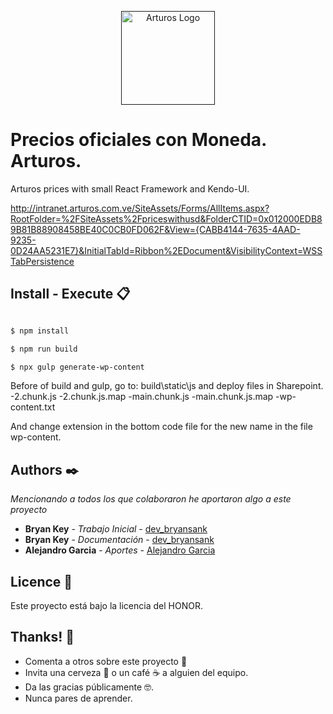 <p align="center">
  <a href="" target="blank"><img src="https://pbs.twimg.com/media/EDgANEPWwAU1nxT.jpg" width="150" alt="Arturos Logo" /></a>
</p>

# Precios oficiales con Moneda. Arturos. 

Arturos prices with small React Framework and Kendo-UI.

http://intranet.arturos.com.ve/SiteAssets/Forms/AllItems.aspx?RootFolder=%2FSiteAssets%2Fpriceswithusd&FolderCTID=0x012000EDB89B81B88908458BE40C0CB0FD062F&View={CABB4144-7635-4AAD-9235-0D24AA5231E7}&InitialTabId=Ribbon%2EDocument&VisibilityContext=WSSTabPersistence

## Install - Execute 📋

```bash

$ npm install

$ npm run build

$ npx gulp generate-wp-content

```

Before of build and gulp, go to: build\static\js and deploy files in Sharepoint.
-2.chunk.js
-2.chunk.js.map
-main.chunk.js
-main.chunk.js.map
-wp-content.txt

And change extension in the bottom code file for the new name in the file wp-content.

## Authors ✒️

_Mencionando a todos los que colaboraron he aportaron algo a este proyecto_

* **Bryan Key** - *Trabajo Inicial* - [dev_bryansank](https://github.com/bryansank) 
* **Bryan Key** - *Documentación* - [dev_bryansank](https://github.com/bryansank)
* **Alejandro Garcia** - *Aportes* - [Alejandro Garcia](https://github.com/alejandro-garcia)

## Licence 📄

Este proyecto está bajo la licencia del HONOR.

## Thanks! 🎁

* Comenta a otros sobre este proyecto 📢
* Invita una cerveza 🍺 o un café ☕ a alguien del equipo. 
* Da las gracias públicamente 🤓.
* Nunca pares de aprender.
